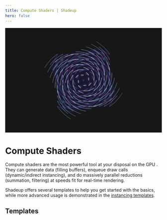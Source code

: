 ```yaml
---
title: Compute Shaders | Shadeup
hero: false
---
```


<script>
	import Link from "$lib/link.svelte";
</script>

![Compute shader](img/compute.jpg)

# Compute Shaders

Compute shaders are the most powerful tool at your disposal on the GPU . They can generate data (filling buffers), enqueue draw calls (dynamic/indirect instancing), and do massively parallel reductions (summation, filtering) at speeds fit for real-time rendering.

Shadeup offers several templates to help you get started with the basics, while more advanced usage is demonstrated in the [instancing templates](instancing.md).

## Templates

<div class="container link-multi-line">
	<Link href="/docs/compute/base"></Link>
	<Link href="/docs/compute/basemat"></Link>
	<Link href="/docs/compute/pi"></Link>
	<Link href="/docs/compute/rt"></Link>
	<Link href="/docs/compute/mat"></Link>
</div>
